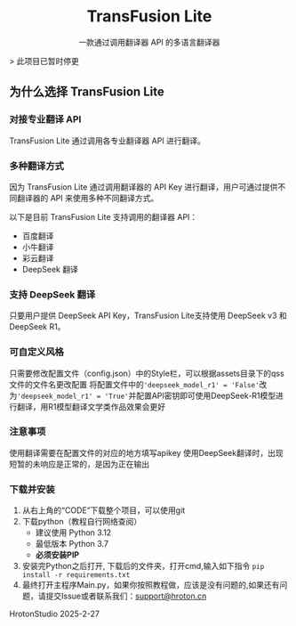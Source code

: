 
<h1 align = "center" > TransFusion Lite</h1>
<p align = "center">一款通过调用翻译器 API 的多语言翻译器</p>
> 此项目已暂时停更

## 为什么选择 TransFusion Lite

### 对接专业翻译 API

TransFusion Lite 通过调用各专业翻译器 API 进行翻译。

### 多种翻译方式

因为 TransFusion Lite 通过调用翻译器的 API Key 进行翻译，用户可通过提供不同翻译器的 API 来使用多种不同翻译方式。

以下是目前 TransFusion Lite 支持调用的翻译器 API：

- 百度翻译
- 小牛翻译
- 彩云翻译
- DeepSeek 翻译

### 支持 DeepSeek 翻译

只要用户提供 DeepSeek API Key，TransFusion Lite支持使用 DeepSeek v3 和 DeepSeek R1。

### 可自定义风格

只需要修改配置文件（config.json）中的Style栏，可以根据assets目录下的qss文件的文件名更改配置
将配置文件中的`'deepseek_model_r1' = 'False'`改为`'deepseek_model_r1' = 'True'`并配置API密钥即可使用DeepSeek-R1模型进行翻译，用R1模型翻译文学类作品效果会更好


### 注意事项

使用翻译需要在配置文件的对应的地方填写apikey
使用DeepSeek翻译时，出现短暂的未响应是正常的，是因为正在输出

### 下载并安装

1. 从右上角的“CODE”下载整个项目，可以使用git
2. 下载python（教程自行网络查阅）
	- 建议使用 Python 3.12
	- 最低版本 Python 3.7
	- **必须安装PIP**
3. 安装完Python之后打开, 下载后的文件夹，打开cmd,输入如下指令
	`pip install -r requirements.txt`
4. 最终打开主程序Main.py，如果你按照教程做，应该是没有问题的,如果还有问题，请提交Issue或者联系我们：support@hroton.cn


HrotonStudio
2025-2-27

